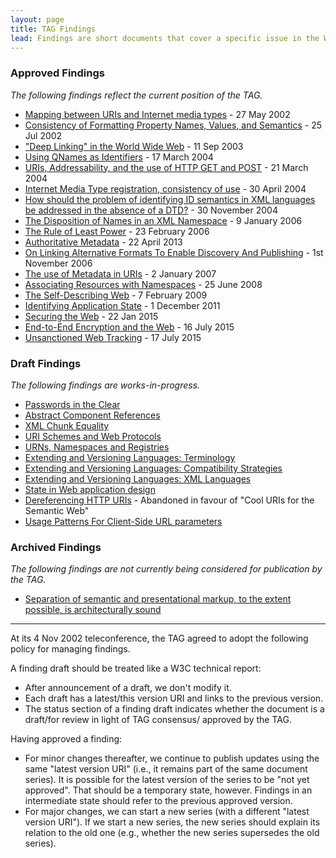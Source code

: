 ```yaml
---
layout: page
title: TAG Findings
lead: Findings are short documents that cover a specific issue in the Web architecture. 
---
```



### Approved Findings

_The following findings reflect the current position of the TAG._

* [Mapping between URIs and Internet media types](http://www.w3.org/2001/tag/2002/01-uriMediaType-9) - 27 May 2002
* [Consistency of Formatting Property Names, Values, and Semantics](http://www.w3.org/2001/tag/doc/formatting-properties.html) - 25 Jul 2002
* ["Deep Linking" in the World Wide Web](http://www.w3.org/2001/tag/doc/deeplinking-20030911) - 11 Sep 2003
* [Using QNames as Identifiers](http://www.w3.org/2001/tag/doc/qnameids.html) - 17 March 2004
* [URIs, Addressability, and the use of HTTP GET and POST](http://www.w3.org/2001/tag/doc/whenToUseGet.html) - 21 March 2004
* [Internet Media Type registration, consistency of use](http://www.w3.org/2001/tag/2004/0430-mime) - 30 April 2004
* [How should the problem of identifying ID semantics in XML languages be addressed in the absence of a DTD?](http://www.w3.org/2001/tag/doc/xmlIDSemantics-32.html) - 30 November 2004
* [The Disposition of Names in an XML Namespace](http://www.w3.org/2001/tag/doc/namespaceState.html) - 9 January 2006
* [The Rule of Least Power](http://www.w3.org/2001/tag/doc/leastPower.html) - 23 February 2006
* [Authoritative Metadata](http://www.w3.org/2001/tag/doc/mime-respect-20130422) - 22 April 2013
* [On Linking Alternative Formats To Enable Discovery And Publishing](http://www.w3.org/2001/tag/doc/alternatives-discovery.html) - 1st November 2006
* [The use of Metadata in URIs](http://www.w3.org/2001/tag/doc/metaDataInURI-31.html) - 2 January 2007
* [Associating Resources with Namespaces](http://www.w3.org/2001/tag/doc/nsDocuments/) - 25 June 2008
* [The Self-Describing Web](http://www.w3.org/2001/tag/doc/selfDescribingDocuments.html) - 7 February 2009
* [Identifying Application State](http://www.w3.org/2001/tag/doc/IdentifyingApplicationState) - 1 December 2011
* [Securing the Web](https://www.w3.org/2001/tag/doc/web-https) - 22 Jan 2015
* [End-to-End Encryption and the Web](https://www.w3.org/2001/tag/doc/encryption-finding/) - 16 July 2015
* [Unsanctioned Web Tracking](https://www.w3.org/2001/tag/doc/unsanctioned-tracking/) - 17 July 2015


### Draft Findings

_The following findings are works-in-progress._

* [Passwords in the Clear](http://www.w3.org/2001/tag/doc/passwordsInTheClear-52)
* [Abstract Component References](http://www.w3.org/2001/tag/doc/abstractComponentRefs.html)
* [XML Chunk Equality](http://www.w3.org/2001/tag/doc/xmlChunkEquality.html)
* [URI Schemes and Web Protocols](http://www.w3.org/2001/tag/doc/SchemeProtocols.html)
* [URNs, Namespaces and Registries](http://www.w3.org/2001/tag/doc/URNsAndRegistries-50.html)
* [Extending and Versioning Languages: Terminology](http://www.w3.org/2001/tag/doc/versioning)
* [Extending and Versioning Languages: Compatibility Strategies](http://www.w3.org/2001/tag/doc/versioning-compatibility-strategies)
* [Extending and Versioning Languages: XML Languages](http://www.w3.org/2001/tag/doc/versioning-xml)
* [State in Web application design](http://www.w3.org/2001/tag/doc/state.html)
* [Dereferencing HTTP URIs](http://www.w3.org/2001/tag/doc/httpRange-14/2007-08-31/HttpRange-14) - Abandoned in favour of "Cool URIs for the Semantic Web"
* [Usage Patterns For Client-Side URL parameters](http://www.w3.org/TR/hash-in-uri/)


### Archived Findings

_The following findings are not currently being considered for publication by the TAG._

* [Separation of semantic and presentational markup, to the extent possible, is architecturally sound](http://www.w3.org/2001/tag/doc/contentPresentation-26.html)


---


At its 4 Nov 2002 teleconference, the TAG agreed to adopt the following policy for managing findings.

A finding draft should be treated like a W3C technical report:

* After announcement of a draft, we don't modify it.
* Each draft has a latest/this version URI and links to the previous version.
* The status section of a finding draft indicates whether the document is a draft/for review in light of TAG consensus/ approved by the TAG.

Having approved a finding:

* For minor changes thereafter, we continue to publish updates using the same "latest version URI" (i.e., it remains part of the same document series). It is possible for the latest version of the series to be "not yet approved". That should be a temporary state, however. Findings in an intermediate state should refer to the previous approved version.
* For major changes, we can start a new series (with a different "latest version URI"). If we start a new series, the new series should explain its relation to the old one (e.g., whether the new series supersedes the old series).

